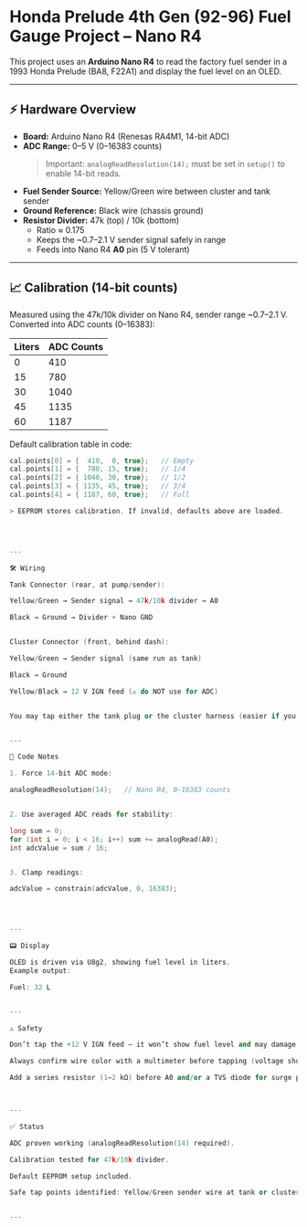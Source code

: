 # Honda Prelude 4th Gen (92-96) Fuel Gauge Project – Nano R4

This project uses an **Arduino Nano R4** to read the factory fuel sender in a 1993 Honda Prelude (BA8, F22A1) and display the fuel level on an OLED.

---

## ⚡ Hardware Overview

- **Board:** Arduino Nano R4 (Renesas RA4M1, 14-bit ADC)
- **ADC Range:** 0–5 V (0–16383 counts)  
  > Important: `analogReadResolution(14);` must be set in `setup()` to enable 14-bit reads.
- **Fuel Sender Source:** Yellow/Green wire between cluster and tank sender
- **Ground Reference:** Black wire (chassis ground)
- **Resistor Divider:** 47k (top) / 10k (bottom)  
  - Ratio ≈ 0.175  
  - Keeps the ~0.7–2.1 V sender signal safely in range  
  - Feeds into Nano R4 **A0** pin (5 V tolerant)

---

## 📈 Calibration (14-bit counts)

Measured using the 47k/10k divider on Nano R4, sender range ~0.7–2.1 V.  
Converted into ADC counts (0–16383):

| Liters | ADC Counts |
|--------|------------|
| 0      | 410        |
| 15     | 780        |
| 30     | 1040       |
| 45     | 1135       |
| 60     | 1187       |

Default calibration table in code:

```cpp
cal.points[0] = {  410,  0, true};   // Empty
cal.points[1] = {  780, 15, true};   // 1/4
cal.points[2] = { 1040, 30, true};   // 1/2
cal.points[3] = { 1135, 45, true};   // 3/4
cal.points[4] = { 1187, 60, true};   // Full

> EEPROM stores calibration. If invalid, defaults above are loaded.




---

🛠 Wiring

Tank Connector (rear, at pump/sender):

Yellow/Green → Sender signal → 47k/10k divider → A0

Black → Ground → Divider + Nano GND


Cluster Connector (front, behind dash):

Yellow/Green → Sender signal (same run as tank)

Black → Ground

Yellow/Black → 12 V IGN feed (⚠️ do NOT use for ADC)


You may tap either the tank plug or the cluster harness (easier if you’re already behind the dash).


---

🔧 Code Notes

1. Force 14-bit ADC mode:

analogReadResolution(14);   // Nano R4, 0–16383 counts


2. Use averaged ADC reads for stability:

long sum = 0;
for (int i = 0; i < 16; i++) sum += analogRead(A0);
int adcValue = sum / 16;


3. Clamp readings:

adcValue = constrain(adcValue, 0, 16383);




---

📟 Display

OLED is driven via U8g2, showing fuel level in liters.
Example output:

Fuel: 32 L


---

⚠️ Safety

Don’t tap the +12 V IGN feed — it won’t show fuel level and may damage the Nano.

Always confirm wire color with a multimeter before tapping (voltage should vary with tank level).

Add a series resistor (1–2 kΩ) before A0 and/or a TVS diode for surge protection if desired.



---

✅ Status

ADC proven working (analogReadResolution(14) required).

Calibration tested for 47k/10k divider.

Default EEPROM setup included.

Safe tap points identified: Yellow/Green sender wire at tank or cluster.


---
